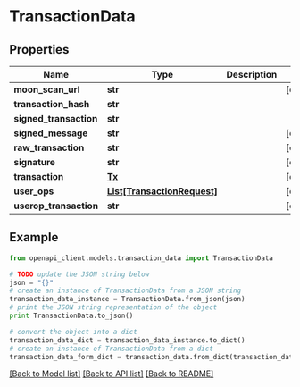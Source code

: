 # TransactionData


## Properties
Name | Type | Description | Notes
------------ | ------------- | ------------- | -------------
**moon_scan_url** | **str** |  | [optional] 
**transaction_hash** | **str** |  | 
**signed_transaction** | **str** |  | 
**signed_message** | **str** |  | [optional] 
**raw_transaction** | **str** |  | [optional] 
**signature** | **str** |  | [optional] 
**transaction** | [**Tx**](Tx.md) |  | [optional] 
**user_ops** | [**List[TransactionRequest]**](TransactionRequest.md) |  | [optional] 
**userop_transaction** | **str** |  | [optional] 

## Example

```python
from openapi_client.models.transaction_data import TransactionData

# TODO update the JSON string below
json = "{}"
# create an instance of TransactionData from a JSON string
transaction_data_instance = TransactionData.from_json(json)
# print the JSON string representation of the object
print TransactionData.to_json()

# convert the object into a dict
transaction_data_dict = transaction_data_instance.to_dict()
# create an instance of TransactionData from a dict
transaction_data_form_dict = transaction_data.from_dict(transaction_data_dict)
```
[[Back to Model list]](../README.md#documentation-for-models) [[Back to API list]](../README.md#documentation-for-api-endpoints) [[Back to README]](../README.md)


